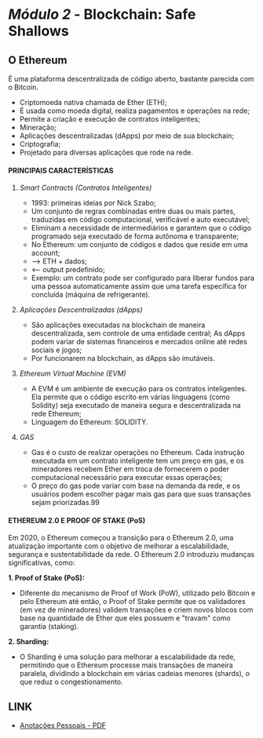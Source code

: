 # *Módulo 2* - **Blockchain: Safe Shallows**

## **O Ethereum**

É uma plataforma descentralizada de código aberto, bastante parecida com o Bitcoin. 

  - Criptomoeda nativa chamada de Ether (ETH);  
  - É usada como moeda digital, realiza pagamentos e operações na rede;
  - Permite a criação e execução de contratos inteligentes;
  - Mineração;
  - Aplicações descentralizadas (dApps) por meio de sua blockchain;
  - Criptografia;
  - Projetado para diversas aplicações que rode na rede.

#### PRINCIPAIS CARACTERÍSTICAS 

1. *Smart Contracts (Contratos Inteligentes)*
   - 1993: primeiras ideias por Nick Szabo;
   - Um conjunto de regras combinadas entre duas ou mais partes, traduzidas em código computacional, verificável e auto executável;
   - Eliminam a necessidade de intermediários e garantem que o código programado seja executado de forma autônoma e transparente;
   - No Ethereum: um conjunto de códigos e dados que reside em uma account;
   - --> ETH + dados;
   - <-- output predefinido;
   - Exemplo: um contrato pode ser configurado para liberar fundos para uma pessoa automaticamente assim que uma tarefa específica for concluída (máquina de refrigerante).
  
2. *Aplicações Descentralizadas (dApps)*
   - São aplicações executadas na blockchain de maneira descentralizada, sem controle de uma entidade central; As dApps podem variar de sistemas financeiros e mercados online até redes sociais e jogos;
   - Por funcionarem na blockchain, as dApps são imutáveis.

3. *Ethereum Virtual Machine (EVM)*
   - A EVM é um ambiente de execução para os contratos inteligentes. Ela permite que o código escrito em várias linguagens (como Solidity) seja executado de maneira segura e descentralizada na rede Ethereum;
   - Linguagem do Ethereum: SOLIDITY.

4. *GAS*
   - Gas é o custo de realizar operações no Ethereum. Cada instrução executada em um contrato inteligente tem um preço em gas, e os mineradores recebem Ether em troca de fornecerem o poder computacional necessário para executar essas operações;
   - O preço do gas pode variar com base na demanda da rede, e os usuários podem escolher pagar mais gas para que suas transações sejam priorizadas.99

#### ETHEREUM 2.0 E PROOF OF STAKE (PoS)

Em 2020, o Ethereum começou a transição para o Ethereum 2.0, uma atualização importante com o objetivo de melhorar a escalabilidade, segurança e sustentabilidade da rede. O Ethereum 2.0 introduziu mudanças significativas, como:

**1. Proof of Stake (PoS):**
   - Diferente do mecanismo de Proof of Work (PoW), utilizado pelo Bitcoin e pelo Ethereum até então, o Proof of Stake permite que os validadores (em vez de mineradores) validem transações e criem novos blocos com base na quantidade de Ether que eles possuem e "travam" como garantia (staking).
  
**2. Sharding:**
- O Sharding é uma solução para melhorar a escalabilidade da rede, permitindo que o Ethereum processe mais transações de maneira paralela, dividindo a blockchain em várias cadeias menores (shards), o que reduz o congestionamento.

## **LINK**

- [Anotações Pessoais - PDF](https://drive.google.com/file/d/10hgXDKAZMgyCNT_e1c4QkFQrHrJQtX_N/view?usp=sharing)